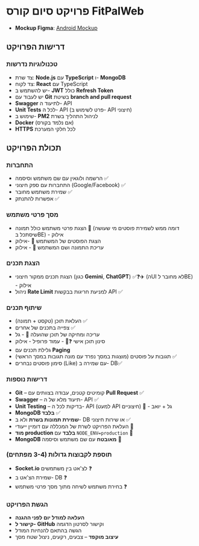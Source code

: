 # פרויקט סיום קורס FitPalWeb

- **Mockup Figma**: [Android Mockup](https://www.figma.com/design/uk7zQq6Zhh46RWCadjJeZA/Android-mockup?node-id=0-1&p=f&t=CqWQEwvtxp8bWHkC-0)

## דרישות הפרויקט

### טכנולוגיות נדרשות

- צד שרת: **Node.js** עם **TypeScript** ו- **MongoDB**
- צד לקוח: **React** עם TypeScript
- יש להשתמש ב- **JWT** כולל **Refresh Token**
- יש לעבוד עם **Git** בשיטת **branch and pull request**
- **Swagger** לתיעוד ה- API
- **Unit Tests** לכל ה- API (פרט לשימוש ב- API חיצוני)
- שימוש ב- **PM2** לניהול התהליך בשרת
- **Docker** (אם נלמד בקורס)
- **HTTPS** לכל חלקי המערכת

## תכולת הפרויקט

### התחברות

- הרשמה ולוגאין עם שם משתמש וסיסמה ✅
- התחברות עם ספק חיצוני (Google/Facebook) ✅
- שמירת משתמש מחובר ✅
- אפשרות להתנתק ✅
 
### מסך פרטי משתמש

- הצגת פרטי משתמש כולל תמונה 🚫 (דומה ממש לשמירת פוסטים מי שעושה שיסתכל בBE) - אילוק
- הצגת הפוסטים של המשתמש 🚫 -אילוק
- עריכת התמונה ושם המשתמש 🚫 - אילוק

### הצגת תכנים

- הצגת תכנים ממקור חיצוני (כגון **Gemini**, **ChatGPT**) ✅❓✈️ (הUI לא מחובר לBE) - אילוק
- ניהול **Rate Limit** למניעת חריגות בבקשות API ✅

### שיתוף תכנים

- העלאת תוכן (טקסט + תמונה) ✅
- צפייה בתכנים של אחרים ✅
- עריכה ומחיקה של תוכן שהועלה 🚫 - גל
- סינון תוכן אישי ❓🚫 - עמוד פרופיל - אילוק
- גלילת תכנים עם **Paging**
- תגובות על פוסטים (מוצגות במסך נפרד עם מונה תגובות במסך הראשי) ✅
- סימון פוסטים נבחרים (Like) עם שמירה ב- DB✅

### דרישות נוספות

- **Git** – קומיטים קטנים, עבודה בצוותים עם **Pull Request** ✅
- **Swagger** – תיעוד מלא של ה- API ✅
- **Unit Testing** – בדיקות לכל ה- API (למעט API חיצוניים) 🚫 - גל + יואב 
- **MongoDB בלבד** ✅
- **שמירת תמונות בשרת** ולא ב- DB או שירות חיצוני ✅
- העלאת הפרויקט לשרת של המכללה עם דומיין ייעודי 🚫 
- **מוד production בלבד** עם `NODE_ENV=production` 🚫
- **MongoDB מאובטח** עם שם משתמש וסיסמה 🚫

### תוספת לקבוצות גדולות (3-4 מפתחים)

- **Socket.io** לצ'אט בין משתמשים ❓
- שמירת הצ'אט ב- DB ❓
- בחירת משתמש לשיחה מתוך מסך פרטי משתמש ❓

### הגשת הפרויקט

- **העלאה למודל יום לפני ההגנה**
- **קישור ל- GitHub** וקישור לסרטון הדגמה
- הגשה בהתאם להנחיות המודל
- **עיצוב מוקפד** – צבעים, רקעים, ניצול שטח מסך
